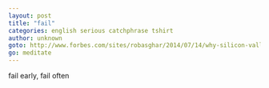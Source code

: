 ```yaml
---
layout: post
title: "fail"
categories: english serious catchphrase tshirt
author: unknown
goto: http://www.forbes.com/sites/robasghar/2014/07/14/why-silicon-valleys-fail-fast-mantra-is-just-hype/
go: meditate
---
```

fail early, fail often
